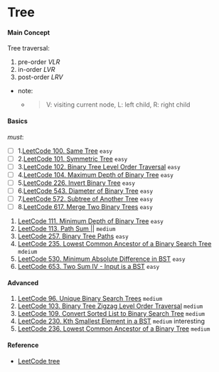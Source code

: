 # Tree
#### Main Concept
Tree traversal:
1. pre-order *VLR*
2. in-order *LVR*
3. post-order *LRV*
- note:
    - > V: visiting current node, L: left child, R: right child
####    Basics
*must*:
- [ ] 1.[LeetCode 100. Same Tree](https://leetcode.com/problems/same-tree/) ``easy``
- [ ] 2.[LeetCode 101. Symmetric Tree](https://leetcode.com/problems/symmetric-tree/) ``easy``
- [ ] 3.[LeetCode 102. Binary Tree Level Order Traversal](https://leetcode.com/problems/binary-tree-level-order-traversal/) ``easy``
- [ ] 4.[LeetCode 104. Maximum Depth of Binary Tree](https://leetcode.com/problems/same-tree/) ``easy``
- [ ] 5.[LeetCode 226. Invert Binary Tree](https://leetcode.com/problems/invert-binary-tree/) ``easy``
- [ ] 6.[LeetCode 543. Diameter of Binary Tree](https://leetcode.com/problems/diameter-of-binary-tree/) ``easy``
- [ ] 7.[LeetCode 572. Subtree of Another Tree](https://leetcode.com/problems/subtree-of-another-tree/) ``easy``
- [ ] 8.[LeetCode 617. Merge Two Binary Trees](https://leetcode.com/problems/merge-two-binary-trees/) ``easy``
1. [LeetCode 111. Minimum Depth of Binary Tree](https://leetcode.com/problems/minimum-depth-of-binary-tree/description/) ``easy``
2. [LeetCode 113. Path Sum ||](https://leetcode.com/problems/path-sum-ii/) ``medium``
3. [LeetCode 257. Binary Tree Paths](https://leetcode.com/problems/binary-tree-paths/) ``easy``
4. [LeetCode 235. Lowest Common Ancestor of a Binary Search Tree](https://leetcode.com/problems/lowest-common-ancestor-of-a-binary-search-tree/) ``mdeium``
5. [LeetCode 530. Minimum Absolute Difference in BST](https://leetcode.com/problems/minimum-absolute-difference-in-bst/) ``easy``
6. [LeetCode 653. Two Sum IV - Input is a BST](https://leetcode.com/problems/two-sum-iv-input-is-a-bst/) ``easy``

#### Advanced
1. [LeetCode 96. Unique Binary Search Trees](https://leetcode.com/problems/unique-binary-search-trees/) ``medium``
2. [LeetCode 103. Binary Tree Zigzag Level Order Traversal](https://leetcode.com/problems/binary-tree-zigzag-level-order-traversal/) ``medium``
3. [LeetCode 109. Convert Sorted List to Binary Search Tree](https://leetcode.com/problems/convert-sorted-list-to-binary-search-tree/description/) ``medium``
4. [LeetCode 230. Kth Smallest Element in a BST](https://leetcode.com/problems/kth-smallest-element-in-a-bst/) ``medium`` interesting
5. [LeetCode 236. Lowest Common Ancestor of a Binary Tree](https://leetcode.com/problems/lowest-common-ancestor-of-a-binary-tree/) ``medium``



####    Reference
- [LeetCode tree](https://leetcode.com/tag/tree/)
